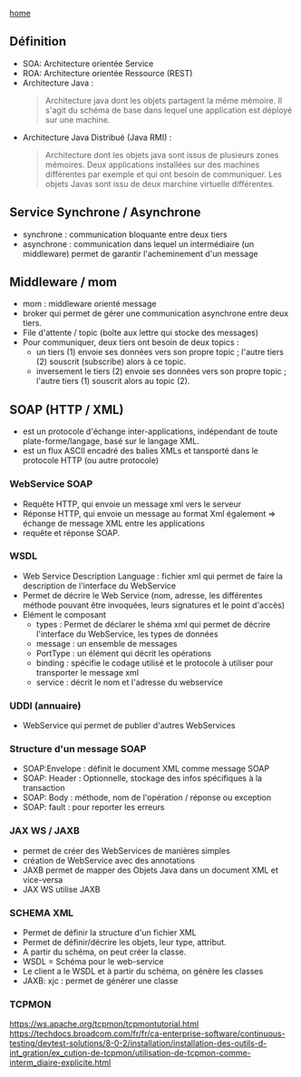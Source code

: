[home](../index-soa.md)

## Définition

- SOA: Architecture orientée Service
- ROA: Architecture orientée Ressource (REST)
- Architecture Java :
  > Architecture java dont les objets partagent la même mémoire. Il s'agit du schéma de base dans lequel une application est déployé sur une machine.
- Architecture Java Distribué (Java RMI) :
  > Architecture dont les objets java sont issus de plusieurs zones mémoires.
  > Deux applications installées sur des machines différentes par exemple et qui ont besoin de communiquer.
  > Les objets Javas sont issu de deux marchine virtuelle différentes.

## Service Synchrone / Asynchrone

- synchrone : communication bloquante entre deux tiers
- asynchrone : communication dans lequel un intermédiaire (un middleware) permet de garantir l'acheminement d'un message

## Middleware / mom

- mom : middleware orienté message
- broker qui permet de gérer une communication asynchrone entre deux tiers.
- File d'attente / topic (boîte aux lettre qui stocke des messages)
- Pour communiquer, deux tiers ont besoin de deux topics :
  - un tiers (1) envoie ses données vers son propre topic ; l'autre tiers (2) souscrit (subscribe) alors à ce topic.
  - inversement le tiers (2) envoie ses données vers son propre topic ; l'autre tiers (1) souscrit alors au topic (2).

## SOAP (HTTP / XML)

- est un protocole d'échange inter-applications, indépendant de toute plate-forme/langage, basé sur le langage XML.
- est un flux ASCII encadré des balies XMLs et tansporté dans le protocole HTTP (ou autre protocole)

### WebService SOAP

- Requête HTTP, qui envoie un message xml vers le serveur
- Réponse HTTP, qui envoie un message au format Xml également
  => échange de message XML entre les applications
- requête et réponse SOAP.

### WSDL

- Web Service Description Language : fichier xml qui permet de faire la description de l'interface du WebService
- Permet de décrire le Web Service (nom, adresse, les différentes méthode pouvant être invoquées, leurs signatures et le point d'accès)
- Elément le composant
  - types : Permet de déclarer le shéma xml qui permet de décrire l'interface du WebService, les types de données
  - message : un ensemble de messages
  - PortType : un élément qui décrit les opérations
  - binding : spécifie le codage utilisé et le protocole à utiliser pour transporter le message xml
  - service : décrit le nom et l'adresse du webservice

####

### UDDI (annuaire)

- WebService qui permet de publier d'autres WebServices

### Structure d'un message SOAP

- SOAP:Envelope : définit le document XML comme message SOAP
- SOAP: Header : Optionnelle, stockage des infos spécifiques à la transaction
- SOAP: Body : méthode, nom de l'opération / réponse ou exception
- SOAP: fault : pour reporter les erreurs

### JAX WS / JAXB

- permet de créer des WebServices de manières simples
- création de WebService avec des annotations
- JAXB permet de mapper des Objets Java dans un document XML et vice-versa
- JAX WS utilise JAXB

### SCHEMA XML

- Permet de définir la structure d'un fichier XML
- Permet de définir/décrire les objets, leur type, attribut.
- A partir du schéma, on peut créer la classe.
- WSDL = Schéma pour le web-service
- Le client a le WSDL et à partir du schéma, on génère les classes
- JAXB: xjc : permet de générer une classe

### TCPMON

https://ws.apache.org/tcpmon/tcpmontutorial.html
https://techdocs.broadcom.com/fr/fr/ca-enterprise-software/continuous-testing/devtest-solutions/8-0-2/installation/installation-des-outils-d-int_gration/ex_cution-de-tcpmon/utilisation-de-tcpmon-comme-interm_diaire-explicite.html
